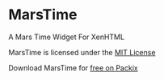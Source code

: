 # MarsTime
A Mars Time Widget For XenHTML

MarsTime is licensed under the [MIT License](https://github.com/JeffResc/MarsTime/blob/master/LICENSE)

Download MarsTime for [free on Packix](https://repo.packix.com/package/com.jeffresc.marstime/)
